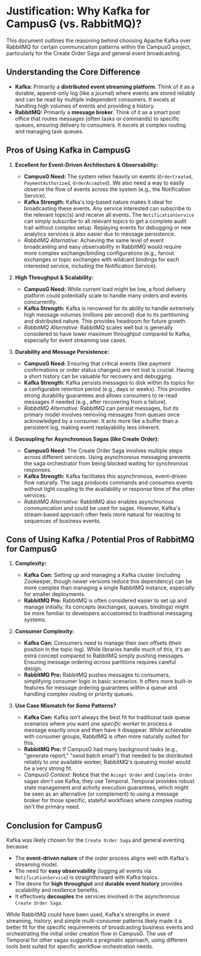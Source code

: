 # Justification: Why Kafka for CampusG (vs. RabbitMQ)?

This document outlines the reasoning behind choosing Apache Kafka over RabbitMQ for certain communication patterns within the CampusG project, particularly for the Create Order Saga and general event broadcasting.

## Understanding the Core Difference

*   **Kafka:** Primarily a **distributed event streaming platform**. Think of it as a durable, append-only log (like a journal) where events are stored reliably and can be read by multiple independent consumers. It excels at handling high volumes of events and providing a history.
*   **RabbitMQ:** Primarily a **message broker**. Think of it as a smart post office that routes messages (often tasks or commands) to specific queues, ensuring delivery to consumers. It excels at complex routing and managing task queues.

## Pros of Using Kafka in CampusG

1.  **Excellent for Event-Driven Architecture & Observability:**
    *   **CampusG Need:** The system relies heavily on events (`OrderCreated`, `PaymentAuthorized`, `OrderAccepted`). We also need a way to easily observe the flow of events across the system (e.g., the Notification Service).
    *   **Kafka Strength:** Kafka's log-based nature makes it ideal for broadcasting these events. Any service interested can subscribe to the relevant topic(s) and receive all events. The `NotificationService` can simply subscribe to all relevant topics to get a complete audit trail without complex setup. Replaying events for debugging or new analytics services is also easier due to message persistence.
    *   *RabbitMQ Alternative:* Achieving the same level of event broadcasting and easy observability in RabbitMQ would require more complex exchange/binding configurations (e.g., fanout exchanges or topic exchanges with wildcard bindings for each interested service, including the Notification Service).

2.  **High Throughput & Scalability:**
    *   **CampusG Need:** While current load might be low, a food delivery platform could potentially scale to handle many orders and events concurrently.
    *   **Kafka Strength:** Kafka is renowned for its ability to handle extremely high message volumes (millions per second) due to its partitioning and distributed nature. This provides headroom for future growth.
    *   *RabbitMQ Alternative:* RabbitMQ scales well but is generally considered to have lower maximum throughput compared to Kafka, especially for event streaming use cases.

3.  **Durability and Message Persistence:**
    *   **CampusG Need:** Ensuring that critical events (like payment confirmations or order status changes) are not lost is crucial. Having a short history can be valuable for recovery and debugging.
    *   **Kafka Strength:** Kafka persists messages to disk within its topics for a configurable retention period (e.g., days or weeks). This provides strong durability guarantees and allows consumers to re-read messages if needed (e.g., after recovering from a failure).
    *   *RabbitMQ Alternative:* RabbitMQ can persist messages, but its primary model involves removing messages from queues once acknowledged by a consumer. It acts more like a buffer than a persistent log, making event replayability less inherent.

4.  **Decoupling for Asynchronous Sagas (like Create Order):**
    *   **CampusG Need:** The Create Order Saga involves multiple steps across different services. Using asynchronous messaging prevents the saga orchestrator from being blocked waiting for synchronous responses.
    *   **Kafka Strength:** Kafka facilitates this asynchronous, event-driven flow naturally. The saga produces commands and consumes events without tight coupling to the availability or response time of the other services.
    *   *RabbitMQ Alternative:* RabbitMQ also enables asynchronous communication and could be used for sagas. However, Kafka's stream-based approach often feels more natural for reacting to sequences of business events.

## Cons of Using Kafka / Potential Pros of RabbitMQ for CampusG

1.  **Complexity:**
    *   **Kafka Con:** Setting up and managing a Kafka cluster (including Zookeeper, though newer versions reduce this dependency) can be more complex than managing a single RabbitMQ instance, especially for smaller deployments.
    *   **RabbitMQ Pro:** RabbitMQ is often considered easier to set up and manage initially. Its concepts (exchanges, queues, bindings) might be more familiar to developers accustomed to traditional messaging systems.

2.  **Consumer Complexity:**
    *   **Kafka Con:** Consumers need to manage their own offsets (their position in the topic log). While libraries handle much of this, it's an extra concept compared to RabbitMQ simply pushing messages. Ensuring message ordering *across* partitions requires careful design.
    *   **RabbitMQ Pro:** RabbitMQ pushes messages to consumers, simplifying consumer logic in basic scenarios. It offers more built-in features for message ordering guarantees within a queue and handling complex routing or priority queues.

3.  **Use Case Mismatch for *Some* Patterns?**
    *   **Kafka Con:** Kafka isn't always the best fit for traditional task queue scenarios where you want *one specific worker* to process a message exactly once and then have it disappear. While achievable with consumer groups, RabbitMQ is often more naturally suited for this.
    *   **RabbitMQ Pro:** If CampusG had many background tasks (e.g., "generate report," "send batch email") that needed to be distributed reliably to *one* available worker, RabbitMQ's queueing model would be a very strong fit.
    *   *CampusG Context:* Notice that the `Accept Order` and `Complete Order` sagas *don't* use Kafka; they use Temporal. Temporal provides robust state management and activity execution guarantees, which might be seen as an alternative (or complement) to using a message broker for those specific, stateful workflows where complex routing isn't the primary need.

## Conclusion for CampusG

Kafka was likely chosen for the `Create Order Saga` and general eventing because:

*   The **event-driven nature** of the order process aligns well with Kafka's streaming model.
*   The need for **easy observability** (logging all events via `NotificationService`) is straightforward with Kafka topics.
*   The desire for **high throughput** and **durable event history** provides scalability and resilience benefits.
*   It effectively **decouples** the services involved in the asynchronous `Create Order Saga`.

While RabbitMQ could have been used, Kafka's strengths in event streaming, history, and simple multi-consumer patterns likely made it a better fit for the specific requirements of broadcasting business events and orchestrating the initial order creation flow in CampusG. The use of Temporal for other sagas suggests a pragmatic approach, using different tools best suited for specific workflow orchestration needs.
